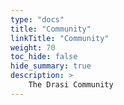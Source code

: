 ```yaml
---
type: "docs"
title: "Community"
linkTitle: "Community"
weight: 70
toc_hide: false
hide_summary: true
description: >
    The Drasi Community
---
```


